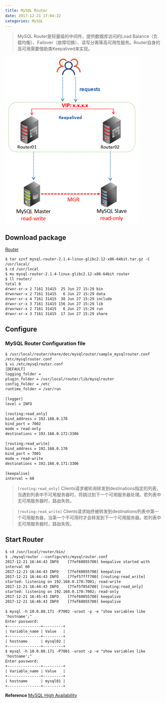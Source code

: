 ```yaml
---
title: MySQL Router
date: 2017-12-21 17:04:22
categories: MySQL
---
```

> MySQL Router是轻量级的中间件，提供数据库访问的Load Balance（负载均衡）、Failover（故障切换）、读写分离等高可用性服务。Router自身的高可用需要借助类Keepalived来实现。

![](/images/router_arch.png)

<!-- more -->

## Download package

[Router](http://dev.mysql.com/downloads/router/)

```
$ tar xzvf mysql-router-2.1.4-linux-glibc2.12-x86-64bit.tar.gz -C /usr/local/
$ cd /usr/local
$ mv mysql-router-2.1.4-linux-glibc2.12-x86-64bit router
$ ll router/
total 0
drwxr-xr-x 2 7161 31415  25 Jun 27 15:29 bin
drwxrwxr-x 2 7161 31415   6 Jun 27 15:29 data
drwxr-xr-x 4 7161 31415  38 Jun 27 15:29 include
drwxr-xr-x 3 7161 31415 156 Jun 27 15:29 lib
drwxrwxr-x 2 7161 31415   6 Jun 27 15:29 run
drwxr-xr-x 3 7161 31415  17 Jun 27 15:29 share
```

## Configure
### MySQL Router Configuration file

```
$ /usr/local/router/share/doc/mysqlrouter/sample_mysqlrouter.conf  /etc/mysqlrouter.conf
$ vi /etc/mysqlrouter.conf
[DEFAULT]
logging_folder =
plugin_folder = /usr/local/router/lib/mysqlrouter
config_folder = /etc
runtime_folder = /var/run

[logger]
level = INFO

[routing:read_only]
bind_address = 192.168.0.170
bind_port = 7002
mode = read-only
destinations = 192.168.0.172:3306

[routing:read_write]
bind_address = 192.168.0.170
bind_port = 7001
mode = read-write
destinations = 192.168.0.171:3306

[keepalive]
interval = 60
```

> `[routing:read_only]` Clients请求被轮询转发到destinations指定的列表，当遇到列表中不可用服务器时，将跳过到下一个可用服务器处理。若列表中无可用服务器时，路由失败。

> `[routing:read_write]` Clients请求始终被转发到destinations列表中第一个可用服务器，当第一个不可用时才会转发到下一个可用服务器。若列表中无可用服务器时，路由失败。

## Start Router

```
$ cd /usr/local/router/bin/
$ ./mysqlrouter --config=/etc/mysqlrouter.conf 
2017-12-21 16:44:43 INFO    [7fef60055700] keepalive started with interval 60
2017-12-21 16:44:43 INFO    [7fef60055700] keepalive
2017-12-21 16:44:43 INFO    [7fef57fff700] [routing:read_write] started: listening on 192.168.0.170:7001; read-write
2017-12-21 16:44:43 INFO    [7fef5f854700] [routing:read_only] started: listening on 192.168.0.170:7002; read-only
2017-12-21 16:45:43 INFO    [7fef60055700] keepalive
2017-12-21 16:46:43 INFO    [7fef60055700] keepalive

$ mysql -h 10.0.88.171 -P7002 -uroot -p -e "show variables like 'hostname';"
Enter password: 
+---------------+---------+
| Variable_name | Value   |
+---------------+---------+
| hostname      | mysql02 |
+---------------+---------+
$ mysql -h 10.0.88.171 -P7001 -uroot -p -e "show variables like 'hostname';"
Enter password: 
+---------------+---------+
| Variable_name | Value   |
+---------------+---------+
| hostname      | mysql01 |
+---------------+---------+
```

**Reference**
[MySQL High Availability](http://mysqlhighavailability.com/setting-up-mysql-router/)
